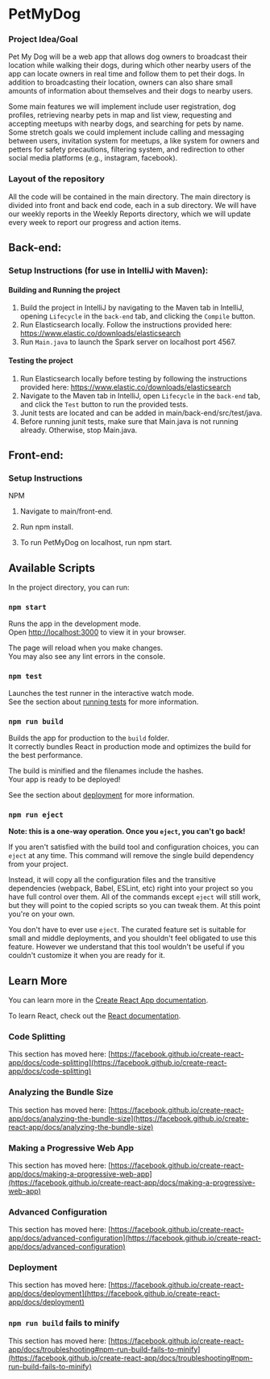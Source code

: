 # PetMyDog

### Project Idea/Goal

Pet My Dog will be a web app that allows dog owners to broadcast their location while
walking their dogs, during which other nearby users of the app can locate owners in real time
and follow them to pet their dogs. In addition to broadcasting their location, owners can also
share small amounts of information about themselves and their dogs to nearby users.

Some main features we will implement include user registration, dog profiles, retrieving nearby
pets in map and list view, requesting and accepting meetups with nearby dogs, and searching for
pets by name. Some stretch goals we could implement include calling and messaging between users,
invitation system for meetups, a like system for owners and petters for safety precautions, filtering
system, and redirection to other social media platforms (e.g., instagram, facebook).

### Layout of the repository

All the code will be contained in the main directory. The main directory is divided into front
and back end code, each in a sub directory. We will have our weekly reports in the Weekly Reports
directory, which we will update every week to report our progress and action items.

## Back-end:

### Setup Instructions (for use in IntelliJ with Maven):

#### Building and Running the project
1. Build the project in IntelliJ by navigating to the Maven tab in IntelliJ, opening `Lifecycle` in the `back-end` tab, and clicking the
   `Compile` button.
2. Run Elasticsearch locally. Follow the instructions provided here:
   https://www.elastic.co/downloads/elasticsearch
3. Run `Main.java` to launch the Spark server on localhost port 4567.

#### Testing the project
1. Run Elasticsearch locally before testing by following the instructions provided here:
   https://www.elastic.co/downloads/elasticsearch
2. Navigate to the Maven tab in IntelliJ, open `Lifecycle` in the `back-end` tab, and click the `Test` button to run the provided
   tests.
3. Junit tests are located and can be added in main/back-end/src/test/java.
4. Before running junit tests, make sure that Main.java is not running already. Otherwise, stop Main.java.

## Front-end:

### Setup Instructions

NPM

1. Navigate to main/front-end.

2. Run npm install.

3. To run PetMyDog on localhost, run npm start.

## Available Scripts

In the project directory, you can run:

### `npm start`

Runs the app in the development mode.\
Open [http://localhost:3000](http://localhost:3000) to view it in your browser.

The page will reload when you make changes.\
You may also see any lint errors in the console.

### `npm test`

Launches the test runner in the interactive watch mode.\
See the section about [running tests](https://facebook.github.io/create-react-app/docs/running-tests) for more information.

### `npm run build`

Builds the app for production to the `build` folder.\
It correctly bundles React in production mode and optimizes the build for the best performance.

The build is minified and the filenames include the hashes.\
Your app is ready to be deployed!

See the section about [deployment](https://facebook.github.io/create-react-app/docs/deployment) for more information.

### `npm run eject`

**Note: this is a one-way operation. Once you `eject`, you can't go back!**

If you aren't satisfied with the build tool and configuration choices, you can `eject` at any time. This command will remove the single build dependency from your project.

Instead, it will copy all the configuration files and the transitive dependencies (webpack, Babel, ESLint, etc) right into your project so you have full control over them. All of the commands except `eject` will still work, but they will point to the copied scripts so you can tweak them. At this point you're on your own.

You don't have to ever use `eject`. The curated feature set is suitable for small and middle deployments, and you shouldn't feel obligated to use this feature. However we understand that this tool wouldn't be useful if you couldn't customize it when you are ready for it.


## Learn More

You can learn more in the [Create React App documentation](https://facebook.github.io/create-react-app/docs/getting-started).

To learn React, check out the [React documentation](https://reactjs.org/).

### Code Splitting

This section has moved here: [https://facebook.github.io/create-react-app/docs/code-splitting](https://facebook.github.io/create-react-app/docs/code-splitting)

### Analyzing the Bundle Size

This section has moved here: [https://facebook.github.io/create-react-app/docs/analyzing-the-bundle-size](https://facebook.github.io/create-react-app/docs/analyzing-the-bundle-size)

### Making a Progressive Web App

This section has moved here: [https://facebook.github.io/create-react-app/docs/making-a-progressive-web-app](https://facebook.github.io/create-react-app/docs/making-a-progressive-web-app)

### Advanced Configuration

This section has moved here: [https://facebook.github.io/create-react-app/docs/advanced-configuration](https://facebook.github.io/create-react-app/docs/advanced-configuration)

### Deployment

This section has moved here: [https://facebook.github.io/create-react-app/docs/deployment](https://facebook.github.io/create-react-app/docs/deployment)

### `npm run build` fails to minify

This section has moved here: [https://facebook.github.io/create-react-app/docs/troubleshooting#npm-run-build-fails-to-minify](https://facebook.github.io/create-react-app/docs/troubleshooting#npm-run-build-fails-to-minify)


